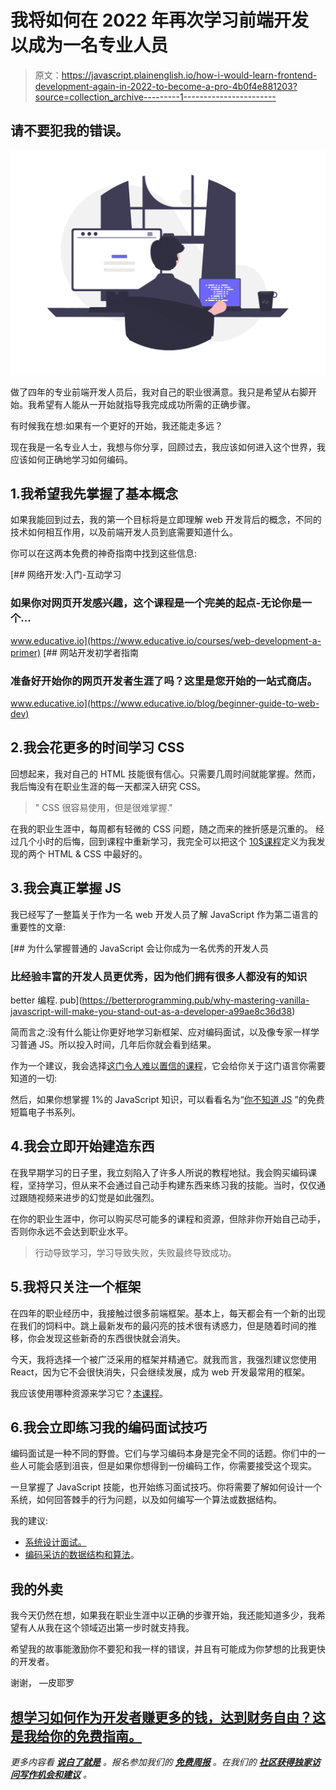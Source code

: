 # 我将如何在 2022 年再次学习前端开发以成为一名专业人员

> 原文：<https://javascript.plainenglish.io/how-i-would-learn-frontend-development-again-in-2022-to-become-a-pro-4b0f4e881203?source=collection_archive---------1----------------------->

## 请不要犯我的错误。

![](img/57a8a2a7f184171f0728112286a8fc84.png)

做了四年的专业前端开发人员后，我对自己的职业很满意。我只是希望从右脚开始。我希望有人能从一开始就指导我完成成功所需的正确步骤。

有时候我在想:如果有一个更好的开始，我还能走多远？

现在我是一名专业人士，我想与你分享，回顾过去，我应该如何进入这个世界，我应该如何正确地学习如何编码。

## 1.我希望我先掌握了基本概念

如果我能回到过去，我的第一个目标将是立即理解 web 开发背后的概念，不同的技术如何相互作用，以及前端开发人员到底需要知道什么。

你可以在这两本免费的神奇指南中找到这些信息:

[](https://www.educative.io/courses/web-development-a-primer) [## 网络开发:入门-互动学习

### 如果你对网页开发感兴趣，这个课程是一个完美的起点-无论你是一个…

www.educative.io](https://www.educative.io/courses/web-development-a-primer) [](https://www.educative.io/blog/beginner-guide-to-web-dev) [## 网站开发初学者指南

### 准备好开始你的网页开发者生涯了吗？这里是您开始的一站式商店。

www.educative.io](https://www.educative.io/blog/beginner-guide-to-web-dev) 

## 2.我会花更多的时间学习 CSS

回想起来，我对自己的 HTML 技能很有信心。只需要几周时间就能掌握。然而，我后悔没有在职业生涯的每一天都深入研究 CSS。

> " CSS 很容易使用，但是很难掌握."

在我的职业生涯中，每周都有轻微的 CSS 问题，随之而来的挫折感是沉重的。
经过几个小时的后悔，回到课程中重新学习，我完全可以把这个 [10$课程](https://www.udemy.com/course/design-and-develop-a-killer-website-with-html5-and-css3/)定义为我发现的两个 HTML & CSS 中最好的。

## 3.我会真正掌握 JS

我已经写了一整篇关于作为一名 web 开发人员了解 JavaScript 作为第二语言的重要性的文章:

[](https://betterprogramming.pub/why-mastering-vanilla-javascript-will-make-you-stand-out-as-a-developer-a99ae8c36d38) [## 为什么掌握普通的 JavaScript 会让你成为一名优秀的开发人员

### 比经验丰富的开发人员更优秀，因为他们拥有很多人都没有的知识

better 编程. pub](https://betterprogramming.pub/why-mastering-vanilla-javascript-will-make-you-stand-out-as-a-developer-a99ae8c36d38) 

简而言之:没有什么能让你更好地学习新框架、应对编码面试，以及像专家一样学习普通 JS。所以投入时间，几年后你就会看到结果。

作为一个建议，我会选择[这门令人难以置信的课程](https://www.udemy.com/course/the-complete-javascript-course/)，它会给你关于这门语言你需要知道的一切:

然后，如果你想掌握 1%的 JavaScript 知识，可以看看名为“[你不知道 JS](https://github.com/getify/You-Dont-Know-JS) ”的免费短篇电子书系列。

## 4.我会立即开始建造东西

在我早期学习的日子里，我立刻陷入了许多人所说的教程地狱。我会购买编码课程，坚持学习，但从来不会通过自己动手构建东西来练习我的技能。当时，仅仅通过跟随视频来进步的幻觉是如此强烈。

在你的职业生涯中，你可以购买尽可能多的课程和资源，但除非你开始自己动手，否则你永远不会达到职业水平。

> 行动导致学习，学习导致失败，失败最终导致成功。

## 5.我将只关注一个框架

在四年的职业经历中，我接触过很多前端框架。基本上，每天都会有一个新的出现在我们的饲料中。跳上最新发布的最闪亮的技术很有诱惑力，但是随着时间的推移，你会发现这些新奇的东西很快就会消失。

今天，我将选择一个被广泛采用的框架并精通它。就我而言，我强烈建议您使用 React，因为它不会很快消失，只会继续发展，成为 web 开发最常用的框架。

我应该使用哪种资源来学习它？[本课程](https://www.udemy.com/course/react-redux/)。

## 6.我会立即练习我的编码面试技巧

编码面试是一种不同的野兽。它们与学习编码本身是完全不同的话题。你们中的一些人可能会感到沮丧，但是如果你想得到一份编码工作，你需要接受这个现实。

一旦掌握了 JavaScript 技能，也开始练习面试技巧。你将需要了解如何设计一个系统，如何回答棘手的行为问题，以及如何编写一个算法或数据结构。

我的建议:

*   [系统设计面试。](https://www.educative.io/courses/grokking-the-system-design-interview)
*   [编码采访的数据结构和算法](https://www.educative.io/courses/data-structures-coding-interviews-javascript)。

## 我的外卖

我今天仍然在想，如果我在职业生涯中以正确的步骤开始，我还能知道多少，我希望有人从我在这个领域迈出第一步时就支持我。

希望我的故事能激励你不要犯和我一样的错误，并且有可能成为你梦想的比我更快的开发者。

谢谢，
—皮耶罗

## [**想学习如何作为开发者赚更多的钱，达到财务自由？这是我给你的免费指南。**](https://tinyurl.com/MoneyDev)

*更多内容看* [***说白了就是***](http://plainenglish.io/) *。报名参加我们的* [***免费周报***](http://newsletter.plainenglish.io/) *。在我们的* [***社区获得独家访问写作机会和建议***](https://discord.gg/GtDtUAvyhW) *。*